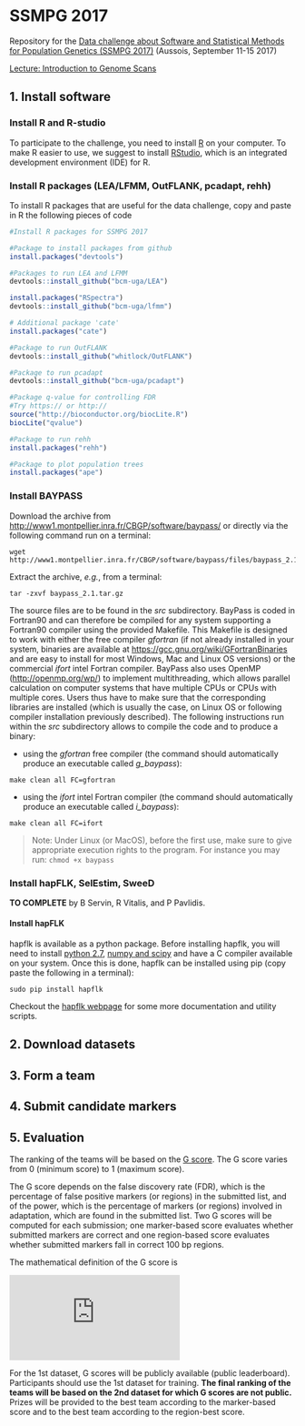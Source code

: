 # SSMPG 2017
Repository for the [Data challenge about Software and Statistical Methods for Population Genetics (SSMPG 2017)](https://data-institute.univ-grenoble-alpes.fr/data-institute/news-and-events/data-challenge-on-software-and-statistical-methods-for-population-genetics-ssmpg-2017--713800.htm) (Aussois, September 11-15 2017)

[Lecture: Introduction to Genome Scans](https://docs.google.com/document/d/1wQjVDZ2ZTPZoGVjSvLdqv-IMfpuunxYKHysAop27Mlo/edit#)

##  1. Install software

### Install R and R-studio
To participate to the challenge, you need to install [R](https://cran.r-project.org/) on your computer. To make R easier to use, we suggest to install [RStudio](https://www.rstudio.com/), which is an integrated development environment (IDE) for R.

### Install R packages (LEA/LFMM, OutFLANK, pcadapt, rehh)
To install R packages that are useful for the data challenge, copy and paste in R the following pieces of code

```r
#Install R packages for SSMPG 2017

#Package to install packages from github
install.packages("devtools")

#Packages to run LEA and LFMM
devtools::install_github("bcm-uga/LEA")

install.packages("RSpectra")
devtools::install_github("bcm-uga/lfmm")

# Additional package 'cate' 
install.packages("cate")

#Package to run OutFLANK
devtools::install_github("whitlock/OutFLANK")

#Package to run pcadapt
devtools::install_github("bcm-uga/pcadapt")

#Package q-value for controlling FDR
#Try https:// or http:// 
source("http://bioconductor.org/biocLite.R")
biocLite("qvalue")

#Package to run rehh
install.packages("rehh")

#Package to plot population trees
install.packages("ape")
```
### Install BAYPASS

Download the archive from http://www1.montpellier.inra.fr/CBGP/software/baypass/ or directly via the following command run on a terminal:
```
wget http://www1.montpellier.inra.fr/CBGP/software/baypass/files/baypass_2.1.tar.gz
```
Extract the archive, *e.g.*, from a terminal:
```
tar -zxvf baypass_2.1.tar.gz
```
The source files are to be found in the *src* subdirectory. BayPass is coded in Fortran90 and can therefore be compiled for any system supporting a Fortran90 compiler using the provided Makefile. This Makefile is designed to work with either the free compiler *gfortran* (if not already installed in your system, binaries are available at https://gcc.gnu.org/wiki/GFortranBinaries and are easy to install for most Windows, Mac and Linux OS versions) or the commercial *ifort* intel Fortran compiler. 
BayPass also uses OpenMP (http://openmp.org/wp/) to implement multithreading, which allows parallel calculation on computer systems that have multiple CPUs or CPUs with multiple cores. Users thus have to make sure that the corresponding libraries are installed (which is usually the case, on Linux OS or following compiler installation previously described). The following instructions run within the *src* subdirectory allows to compile the code and to produce a binary:
* using the *gfortran* free compiler (the command should automatically produce an executable called *g_baypass*):
```
make clean all FC=gfortran
```
* using the *ifort* intel Fortran compiler (the command should automatically produce an executable called *i_baypass*):
```
make clean all FC=ifort 
```
> Note: Under Linux (or MacOS), before the first use, make sure to give appropriate execution rights to the program. For instance you may run:
>```chmod +x baypass```

### Install hapFLK, SelEstim, SweeD

**TO COMPLETE** by B Servin, R Vitalis, and P Pavlidis.

#### Install hapFLK

hapflk is available as a python package. Before installing hapflk, you will need to install [python 2.7](https://www.python.org/downloads/), [numpy and scipy](https://www.scipy.org/install.html) and have a C compiler available on your system. Once this is done, hapflk can be installed using pip (copy paste the following in a terminal):

```
sudo pip install hapflk
```

Checkout the [hapflk webpage](https://forge-dga.jouy.inra.fr/projects/hapflk/)
for some more documentation and utility scripts.

##  2. Download datasets

## 3. Form a team

## 4. Submit candidate markers 

## 5. Evaluation

The ranking of the teams will be based on the [G score](https://en.wikipedia.org/wiki/F1_score#G-measure). The G score varies from 0 (minimum score) to 1 (maximum score).

The G score depends on the false discovery rate (FDR), which is the percentage of false positive markers (or regions) in the submitted list, and of the power, which is the percentage of markers (or regions) involved in adaptation, which are found in the submitted list. Two G scores will be computed for each submission; one marker-based score evaluates whether submitted markers are correct and one region-based score evaluates whether submitted markers fall in correct 100 bp regions.

The mathematical definition of the G score is

![equation](https://latex.codecogs.com/gif.latex?G%20%3D%20%5Csqrt%7B%5Cmathrm%7B%281-FDR%29%7D%20%5Ccdot%20%5Cmathrm%7Bpower%7D%7D.)

For the 1st dataset, G scores will be publicly available (public leaderboard). Participants should use the 1st dataset for training. **The final ranking of the teams will be based on the 2nd dataset for which G scores are not public.** Prizes will be provided to the best team according to the marker-based score and to the best team according to the region-best score.

